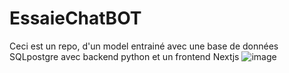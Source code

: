 # EssaieChatBOT
Ceci est un repo, d'un model entrainé avec une base de données SQLpostgre avec backend python et un frontend Nextjs
![image](https://github.com/user-attachments/assets/156d7c37-a377-40a2-9f2c-2cd5cfa196ae)
